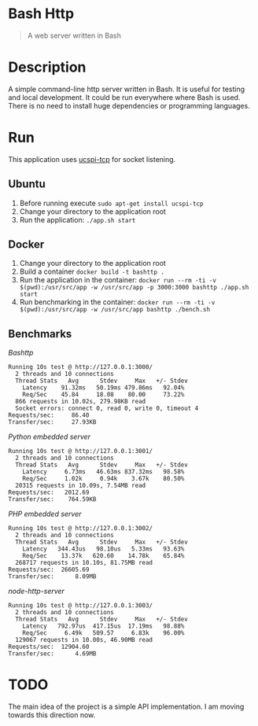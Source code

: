 # Bash Http
> A web server written in Bash

Description
===========

A simple command-line http server written in Bash. It is useful for testing and local development.
It could be run everywhere where Bash is used.
There is no need to install huge dependencies or programming languages.

Run
===

This application uses [ucspi-tcp](https://en.wikipedia.org/wiki/Ucspi-tcp) for socket listening.

Ubuntu
------

1) Before running execute `sudo apt-get install ucspi-tcp`
2) Change your directory to the application root
3) Run the application: `./app.sh start`

Docker
------

1) Change your directory to the application root
2) Build a container `docker build -t bashttp .`
3) Run the application in the container: `docker run --rm -ti -v $(pwd):/usr/src/app -w /usr/src/app -p 3000:3000 bashttp ./app.sh start`
4) Run benchmarking in the container: `docker run --rm -ti -v $(pwd):/usr/src/app -w /usr/src/app bashttp ./bench.sh`

Benchmarks
----------
_Bashttp_
```
Running 10s test @ http://127.0.0.1:3000/
  2 threads and 10 connections
  Thread Stats   Avg      Stdev     Max   +/- Stdev
    Latency    91.32ms   50.19ms 479.86ms   92.04%
    Req/Sec    45.84     18.08    80.00     73.22%
  866 requests in 10.02s, 279.98KB read
  Socket errors: connect 0, read 0, write 0, timeout 4
Requests/sec:     86.40
Transfer/sec:     27.93KB
```


_Python embedded server_
```
Running 10s test @ http://127.0.0.1:3001/
  2 threads and 10 connections
  Thread Stats   Avg      Stdev     Max   +/- Stdev
    Latency     6.73ms   46.63ms 837.32ms   98.58%
    Req/Sec     1.02k     0.94k    3.67k    80.50%
  20315 requests in 10.09s, 7.54MB read
Requests/sec:   2012.69
Transfer/sec:    764.59KB
```

_PHP embedded server_
```
Running 10s test @ http://127.0.0.1:3002/
  2 threads and 10 connections
  Thread Stats   Avg      Stdev     Max   +/- Stdev
    Latency   344.43us   98.10us   5.33ms   93.63%
    Req/Sec    13.37k   620.60    14.78k    65.84%
  268717 requests in 10.10s, 81.75MB read
Requests/sec:  26605.69
Transfer/sec:      8.09MB
```


_node-http-server_
```
Running 10s test @ http://127.0.0.1:3003/
  2 threads and 10 connections
  Thread Stats   Avg      Stdev     Max   +/- Stdev
    Latency   792.97us  417.15us  17.19ms   98.88%
    Req/Sec     6.49k   509.57     6.83k    96.00%
  129067 requests in 10.00s, 46.90MB read
Requests/sec:  12904.60
Transfer/sec:      4.69MB
```

TODO
====

The main idea of the project is a simple API implementation. I am moving towards this direction now.
